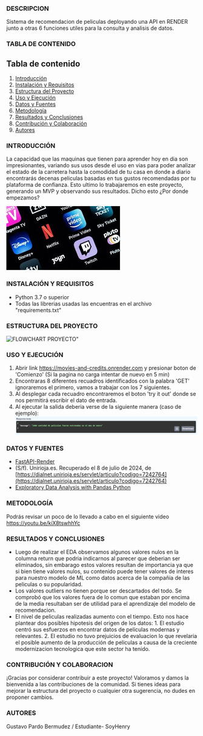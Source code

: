 ### **DESCRIPCION**
Sistema de recomendacion de peliculas deployando una API en RENDER junto a otras 6 funciones utiles para la consulta y analisis de datos.
### **TABLA DE CONTENIDO**
## Tabla de contenido
1. [Introducción](#introducción)
2. [Instalación y Requisitos](#instalación-y-requisitos)
3. [Estructura del Proyecto](#estructura-del-proyecto)
4. [Uso y Ejecución](#uso-y-ejecución)
5. [Datos y Fuentes](#datos-y-fuentes)
6. [Metodología](#metodología)
7. [Resultados y Conclusiones](#resultados-y-conclusiones)
8. [Contribución y Colaboración](#contribución-y-colaboracion)
9. [Autores](#autores)
### **INTRODUCCIÓN**
La capacidad que las maquinas que tienen para aprender hoy en dia son impresionantes, variando sus usos desde el uso en vias para poder analizar el estado de la carretera hasta la comodidad de tu casa en donde a diario encontrarás decenas peliculas basadas en tus gustos recomendadas por tu plataforma de confianza. Esto ultimo lo trabajaremos en este proyecto, generando un MVP y observando sus resultados. Dicho esto ¿Por donde empezamos?

![Plataformas](images/plataformas.jpeg)

### **INSTALACIÓN Y REQUISITOS**
- Python 3.7 o superior
- Todas las librerias usadas las encuentras en el archivo "requirements.txt"
### **ESTRUCTURA DEL PROYECTO**
![FLOWCHART PROYECTO"](images/flowchart.gif)
### **USO Y EJECUCIÓN**
 1. Abrir link https://movies-and-credits.onrender.com y presionar boton de 'Comienzo' (Si la pagina no carga intentar de nuevo en 5 min)
 2. Encontraras 8 diferentes recuadros identificados con la palabra 'GET' ignoraremos el primero, vamos a trabajar con los 7 siguientes.
 3. Al desplegar cada recuadro encontraremos el boton 'try it out' donde se nos permitirá escribir el dato de entrada.
 4. Al ejecutar la salida deberia verse de la siguiente manera (caso de ejemplo):
    ![Response body](images/responsebody.png)
### **DATOS Y FUENTES**
- [FastAPI-Render](https://github.com/orestes-victor/Repositorio_guia_para_fastAPI_y_RENDER)
- (S/f). Unirioja.es. Recuperado el 8 de julio de 2024, de [https://dialnet.unirioja.es/servlet/articulo?codigo=7242764](https://dialnet.unirioja.es/servlet/articulo?codigo=7242764)
- [Exploratory Data Analysis with Pandas Python](https://www.youtube.com/watch?v=xi0vhXFPegw)
### **METODOLOGÍA**
Podrás revisar un poco de lo llevado a cabo en el siguiente video https://youtu.be/kiX8tswhhYc
### **RESULTADOS Y CONCLUSIONES**
- Luego de realizar el EDA observamos algunos valores nulos en la columna return que podria indicarnos al parecer que deberian ser eliminados, sin embarago estos valores resultan de importancia ya que si bien tiene valores nulos, su contenido puede tener valores de interes para nuestro modelo de ML como datos acerca de la compañia de las peliculas o su popularidad.
- Los valores outliers no tienen porque ser descartados del todo. Se comprobó que los valores fuera de lo comun que estaban por encima de la media resultaban ser de utilidad para el aprendizaje del modelo de recomendacion.
- El nivel de peliculas realizadas aumento con el tiempo. Esto nos hace plantear dos posibles hipotesis del origen de los datos: 1. El estudio centró sus esfuerzos en encontrar datos de peliculas modernas y relevantes. 2. El estudio no tuvo prejuicios de evaluacion lo que revelaria el posible aumento de la producción de peliculas a causa de la creciente modernizacion tecnologica que este sector ha tenido.
### **CONTRIBUCIÓN Y COLABORACION**
¡Gracias por considerar contribuir a este proyecto! Valoramos y damos la bienvenida a las contribuciones de la comunidad. Si tienes ideas para mejorar la estructura del proyecto o cualquier otra sugerencia, no dudes en proponer cambios.
### **AUTORES**
Gustavo Pardo Bermudez / Estudiante- SoyHenry




